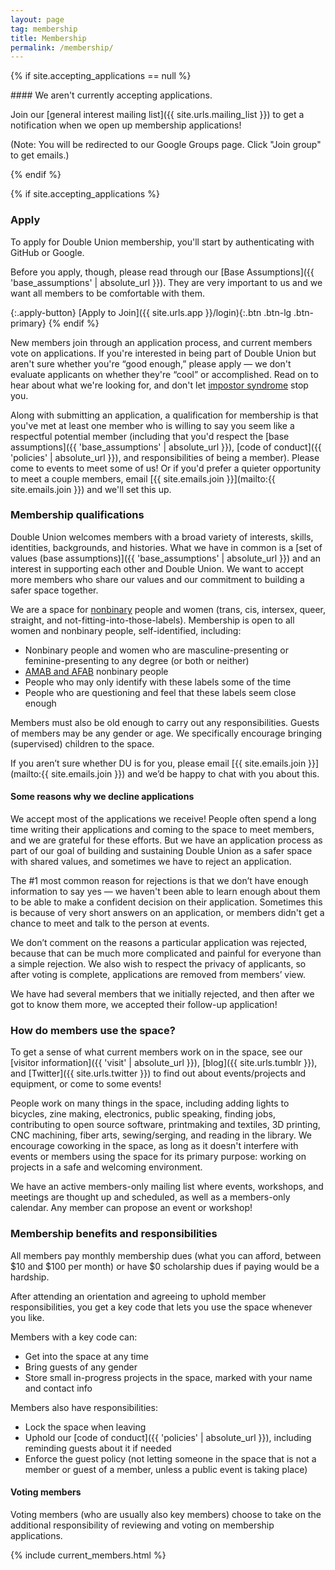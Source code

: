 ```yaml
---
layout: page
tag: membership
title: Membership
permalink: /membership/
---
```


{% if site.accepting_applications == null %}
<div class='alert' markdown='1'>
#### We aren't currently accepting applications.
  
Join our [general interest mailing list]({{ site.urls.mailing_list }}) to get a notification when we open up membership applications!

(Note: You will be redirected to our Google Groups page. Click "Join group" to get emails.)
</div>
{% endif %}

{% if site.accepting_applications %}
### Apply

To apply for Double Union membership, you'll start by authenticating with GitHub or Google.

Before you apply, though, please read through our [Base Assumptions]({{ 'base_assumptions' | absolute_url }}). They are very important to us and we want all members to be comfortable with them.

{:.apply-button}
[Apply to Join]({{ site.urls.app }}/login){:.btn .btn-lg .btn-primary}
{% endif %}

New members join through an application process, and current members vote on applications. If you're interested in being part of Double Union but aren't sure whether you're “good enough,” please apply &mdash; we don't evaluate applicants on whether they're “cool” or accomplished. Read on to hear about what we're looking for, and don't let [impostor syndrome](http://geekfeminism.wikia.com/wiki/Impostor_syndrome) stop you.

Along with submitting an application, a qualification for membership is that you've met at least one member who is willing to say you seem like a respectful potential member (including that you'd respect the [base assumptions]({{ 'base_assumptions' | absolute_url }}), [code of conduct]({{ 'policies' | absolute_url }}), and responsibilities of being a member). Please come to events to meet some of us! Or if you'd prefer a quieter opportunity to meet a couple members, email [{{ site.emails.join }}](mailto:{{ site.emails.join }}) and we'll set this up.

### Membership qualifications

Double Union welcomes members with a broad variety of interests, skills, identities, backgrounds, and histories. What we have in common is a [set of values (base assumptions)]({{ 'base_assumptions' | absolute_url }}) and an interest in supporting each other and Double Union. We want to accept more members who share our values and our commitment to building a safer space together.

We are a space for [nonbinary](https://transequality.org/issues/resources/understanding-non-binary-people-how-to-be-respectful-and-supportive) people and women (trans, cis, intersex, queer, straight, and not-fitting-into-those-labels). Membership is open to all women and nonbinary people, self-identified, including:
* Nonbinary people and women who are masculine-presenting or feminine-presenting to any degree (or both or neither)
* [AMAB and AFAB](https://www.glbtrt.ala.org/news/archives/2845) nonbinary people
* People who may only identify with these labels some of the time
* People who are questioning and feel that these labels seem close enough

Members must also be old enough to carry out any responsibilities. Guests of members may be any gender or age. We specifically encourage bringing (supervised) children to the space.

If you aren’t sure whether DU is for you, please email [{{ site.emails.join }}](mailto:{{ site.emails.join }})  and we’d be happy to chat with you about this.

#### Some reasons why we decline applications

We accept most of the applications we receive! People often spend a long time writing their applications and coming to the space to meet members, and we are grateful for these efforts. But we have an application process as part of our goal of building and sustaining Double Union as a safer space with shared values, and sometimes we have to reject an application.

The #1 most common reason for rejections is that we don’t have enough information to say yes &mdash; we haven't been able to learn enough about them to be able to make a confident decision on their application. Sometimes this is because of very short answers on an application, or members didn't get a chance to meet and talk to the person at events.

We don’t comment on the reasons a particular application was rejected, because that can be much more complicated and painful for everyone than a simple rejection. We also wish to respect the privacy of applicants, so after voting is complete, applications are removed from members’ view.

We have had several members that we initially rejected, and then after we got to know them more, we accepted their follow-up application!

### How do members use the space?

To get a sense of what current members work on in the space, see our [visitor information]({{ 'visit' | absolute_url }}), [blog]({{ site.urls.tumblr }}), and [Twitter]({{ site.urls.twitter }}) to find out about events/projects and equipment, or come to some events!

People work on many things in the space, including adding lights to bicycles, zine making, electronics, public speaking, finding jobs, contributing to open source software, printmaking and textiles, 3D printing, CNC machining, fiber arts, sewing/serging, and reading in the library. We encourage coworking in the space, as long as it doesn't interfere with events or members using the space for its primary purpose: working on projects in a safe and welcoming environment.

We have an active members-only mailing list where events, workshops, and meetings are thought up and scheduled, as well as a members-only calendar. Any member can propose an event or workshop!

### Membership benefits and responsibilities

All members pay monthly membership dues (what you can afford, between $10 and $100 per month) or have $0 scholarship dues if paying would be a hardship.

After attending an orientation and agreeing to uphold member responsibilities, you get a key code that lets you use the space whenever you like.

Members with a key code can:
* Get into the space at any time
* Bring guests of any gender
* Store small in-progress projects in the space, marked with your name and contact info

Members also have responsibilities:

* Lock the space when leaving
* Uphold our [code of conduct]({{ 'policies' | absolute_url }}), including reminding guests about it if needed
* Enforce the guest policy (not letting someone in the space that is not a member or guest of a member, unless a public event is taking place)

#### Voting members

Voting members (who are usually also key members) choose to take on the additional responsibility of reviewing and voting on membership applications.

{% include current_members.html %}
